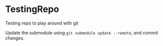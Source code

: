 # TestingRepo
Testing repo to play around with git

Update the submodule using `git submodule update --remote`, and commit changes.
